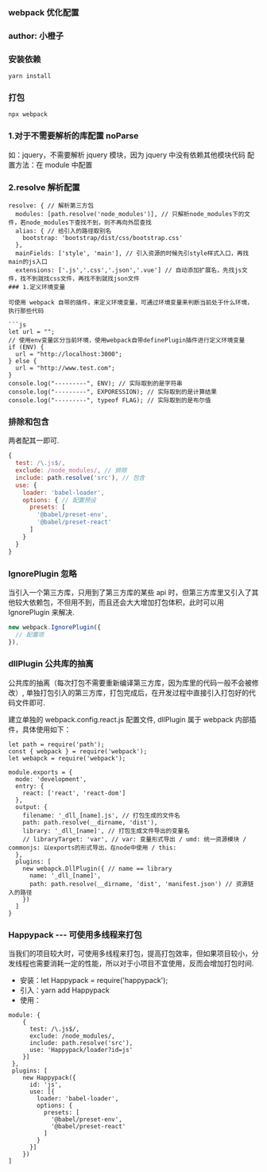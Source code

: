 ### webpack 优化配置

### author: 小橙子

### 安装依赖

```
yarn install
```

### 打包

```
npx webpack
```

### 1.对于不需要解析的库配置 noParse

如：jquery，不需要解析 jquery 模块，因为 jquery 中没有依赖其他模块代码
配置方法：在 module 中配置

### 2.resolve 解析配置

````
resolve: { // 解析第三方包
  modules: [path.resolve('node_modules')], // 只解析node_modules下的文件，若node_modules下查找不到，则不再向外层查找
  alias: { // 给引入的路径取别名
    bootstrap: 'bootstrap/dist/css/bootstrap.css'
  },
  mainFields: ['style', 'main'], // 引入资源的时候先引style样式入口，再找main的js入口
  extensions: ['.js','.css','.json','.vue'] // 自动添加扩展名，先找js文件，找不到就找css文件，再找不到就找json文件
### 1.定义环境变量

可使用 webpack 自带的插件，来定义环境变量，可通过环境变量来判断当前处于什么环境，执行那些代码

```js
let url = "";
// 使用env变量区分当前环境，使用webpack自带definePlugin插件进行定义环境变量
if (ENV) {
  url = "http://localhost:3000";
} else {
  url = "http://www.test.com";
}
console.log("---------", ENV); // 实际取到的是字符串
console.log("---------", EXPORESSION); // 实际取到的是计算结果
console.log("---------", typeof FLAG); // 实际取到的是布尔值
````

### 排除和包含

两者配其一即可.

```js
{
  test: /\.js$/,
  exclude: /node_modules/, // 排除
  include: path.resolve('src'), // 包含
  use: {
    loader: 'babel-loader',
    options: { // 配置预设
      presets: [
        '@babel/preset-env',
        '@babel/preset-react'
      ]
    }
  }
}
```

### IgnorePlugin 忽略

当引入一个第三方库，只用到了第三方库的某些 api 时，但第三方库里又引入了其他较大依赖包，不但用不到，而且还会大大增加打包体积，此时可以用 IgnorePlugin 来解决.

```js
new webpack.IgnorePlugin({
  // 配置项
}),
```

### dllPlugin 公共库的抽离

公共库的抽离（每次打包不需要重新编译第三方库，因为库里的代码一般不会被修改）, 单独打包引入的第三方库，打包完成后，在开发过程中直接引入打包好的代码文件即可.

建立单独的 webpack.config.react.js 配置文件, dllPlugin 属于 webpack 内部插件，具体使用如下：

```
let path = require('path');
const { webpack } = require('webpack');
let webapck = require('webpack');

module.exports = {
  mode: 'development',
  entry: {
    react: ['react', 'react-dom']
  },
  output: {
    filename: '_dll_[name].js', // 打包生成的文件名
    path: path.resolve(__dirname, 'dist'),
    library: '_dll_[name]', // 打包生成文件导出的变量名
    // libraryTarget: 'var', // var: 变量形式导出 / umd: 统一资源模块 / commonjs: 以exports的形式导出，在node中使用 / this:
  },
  plugins: [
    new webapck.DllPlugin({ // name == library
      name: '_dll_[name]',
      path: path.resolve(__dirname, 'dist', 'manifest.json') // 资源链入的路径
    })
  ]
}
```

### Happypack --- 可使用多线程来打包

当我们的项目较大时，可使用多线程来打包，提高打包效率，但如果项目较小，分发线程也需要消耗一定的性能，所以对于小项目不宜使用，反而会增加打包时间.

- 安装：let Happypack = require('happypack');
- 引入：yarn add Happypack
- 使用：

```
module: {
    {
      test: /\.js$/,
      exclude: /node_modules/,
      include: path.resolve('src'),
      use: 'Happypack/loader?id=js'
    }]
 },
 plugins: [
    new Happypack({
      id: 'js',
      use: [{
        loader: 'babel-loader',
        options: {
          presets: [
            '@babel/preset-env',
            '@babel/preset-react'
          ]
        }
      }]
    })
]
```

